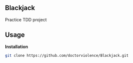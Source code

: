 Blackjack
----

Practice TDD project


Usage
----

**Installation**
```bash
git clone https://github.com/doctorviolence/Blackjack.git
```

